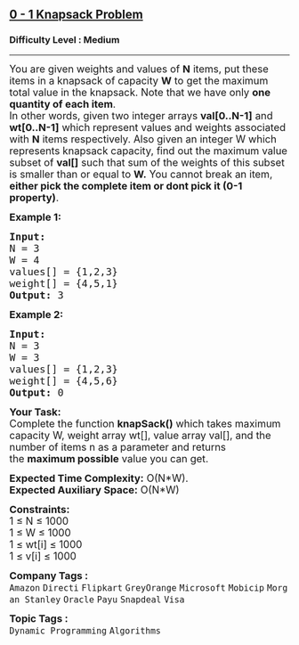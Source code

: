 <h2><a href="https://practice.geeksforgeeks.org/problems/0-1-knapsack-problem0945/1?utm_source=gfg&utm_medium=article&utm_campaign=bottom_sticky_on_article">0 - 1 Knapsack Problem</a></h2><h3>Difficulty Level : Medium</h3><hr><div class="problems_problem_content__Xm_eO"><p><span style="font-size:18px">You are given weights and values of <strong>N</strong> items, put these items in a knapsack of capacity <strong>W</strong> to get the maximum total value in the knapsack. Note that we have only <strong>one quantity of each item</strong>.<br>
In other words, given two integer arrays <strong>val[0..N-1]</strong> and <strong>wt[0..N-1]</strong> which represent values and weights associated with <strong>N</strong> items respectively. Also given an integer W which represents knapsack capacity, find out the maximum value subset of <strong>val[]</strong> such that sum of the weights of this subset is smaller than or equal to <strong>W.</strong> You cannot break an item, <strong>either pick the complete item or dont pick it (0-1 property)</strong>.</span></p>

<p><strong><span style="font-size:18px">Example 1:</span></strong></p>

<pre><strong><span style="font-size:18px">Input:
</span></strong><span style="font-size:18px">N = 3
W = 4
values[] = {1,2,3}
weight[] = {4,5,1}
<strong>Output: </strong>3</span>
</pre>

<p><strong><span style="font-size:18px">Example 2:</span></strong></p>

<pre><strong><span style="font-size:18px">Input:
</span></strong><span style="font-size:18px">N = 3
W = 3
values[] = {1,2,3}
weight[] = {4,5,6}
<strong>Output: </strong>0</span></pre>

<p><span style="font-size:18px"><strong>Your Task:</strong><br>
Complete the function&nbsp;<strong>knapSack()</strong>&nbsp;which takes maximum capacity W, weight array wt[], value array val[], and the number of items n as a parameter and returns the&nbsp;<strong>maximum possible</strong>&nbsp;value you can get.</span></p>

<p><span style="font-size:18px"><strong>Expected Time Complexity:</strong>&nbsp;O(N*W).<br>
<strong>Expected Auxiliary Space:</strong>&nbsp;O(N*W)</span></p>

<p><span style="font-size:18px"><strong>Constraints:</strong></span><br>
<span style="font-size:18px">1 ≤ N ≤ 1000</span><br>
<span style="font-size:18px">1 ≤ W ≤ 1000</span><br>
<span style="font-size:18px">1 ≤ wt[i] ≤ 1000</span><br>
<span style="font-size:18px">1 ≤ v[i] ≤ 1000</span></p>
</div><p><span style=font-size:18px><strong>Company Tags : </strong><br><code>Amazon</code>&nbsp;<code>Directi</code>&nbsp;<code>Flipkart</code>&nbsp;<code>GreyOrange</code>&nbsp;<code>Microsoft</code>&nbsp;<code>Mobicip</code>&nbsp;<code>Morgan Stanley</code>&nbsp;<code>Oracle</code>&nbsp;<code>Payu</code>&nbsp;<code>Snapdeal</code>&nbsp;<code>Visa</code>&nbsp;<br><p><span style=font-size:18px><strong>Topic Tags : </strong><br><code>Dynamic Programming</code>&nbsp;<code>Algorithms</code>&nbsp;